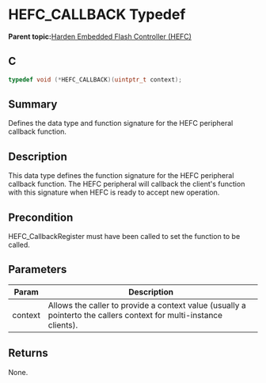 # HEFC\_CALLBACK Typedef

**Parent topic:**[Harden Embedded Flash Controller \(HEFC\)](GUID-483B2DE9-95CB-4DD4-9F85-592F15C38EFA.md)

## C

```c
typedef void (*HEFC_CALLBACK)(uintptr_t context);

```

## Summary

Defines the data type and function signature for the HEFC peripheral callback function.

## Description

This data type defines the function signature for the HEFC peripheral callback function. The HEFC peripheral will callback the client's function with this signature when HEFC is ready to accept new operation.

## Precondition

HEFC\_CallbackRegister must have been called to set the function to be called.

## Parameters

|Param|Description|
|-----|-----------|
|context|Allows the caller to provide a context value \(usually a pointerto the callers context for multi-instance clients\).|

## Returns

None.

